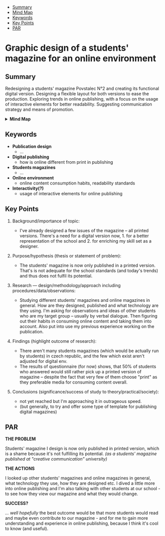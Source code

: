 <!-- Table of Contents, in-page navigation -->

- [Summary](#summary)
- [Mind Map](#mind-map)
- [Keywords](#keywords)
- [Key Points](#key-points)
- [PAR](#par)

# Graphic design of a students' magazine for an online environment


## Summary

Redesigning a students' magazine Povstalec N°2 and creating its functional digital version. Designing a flexible layout for both versions to ease the production. Exploring trends in online publishing, with a focus on the usage of interactive elements for better readability. Suggesting communication strategy and means of promotion.


<details>
  <summary><b>Mind Map</b></summary>
  <img alt="A thesis topic made into mind map." src="./img/mind-maze.png">
</details>

## Keywords

- **Publication design**
  - …
- **Digital publishing**
  - how is online different from print in publishing
- **Students magazines**
  - …
- **Online environment**
  - online content consumption habits, readability standards 
- **Interactivity(?)**
  - usage of interactive elements for online publishing 

## Key Points


1. Background/importance of topic:
    - I've already designed a few issues of the magazine – all printed versions. There's a need for a digital version now, 1. for a better representation of the school and 2. for enriching my skill set as a designer.
    
2. Purpose/hypothesis (thesis or statement of problem): 
    - The students' magazine is now only published in a printed version. That's is not adequate for the school standards (and today's trends) and thus does not fulfil its potential.
3. Research — design/methodology/approach including procedures/data/observations:
    - Studying different students' magazines and online magazines in general. How are they designed, published and what technology are they using. I'm asking for observations and ideas of other students who are my target group – usually by verbal dialogue. Then figuring out their habits in consuming online content and taking them into account. Also put into use my previous experience working on the publication.
5. Findings (highlight outcome of research): 
    - There aren't many students magazines (which would be actually run by students) in czech republic, and the few which exist aren't adjusted for digital env.
    - The results of questionnaire (for now) shows, that 50% of students who answered would still rather pick up a printed version of magazine – despite the fact that very few of them choose "print" as they preferable media for consuming content overall.
8. Conclusions (significance/success of study to theory/practical/society):
    - not yet reached but I'm approaching it in outrageous speed.
    - (but generally, to try and offer some type of template for publishing digital magazines)

## PAR

**THE PROBLEM**

Students' magazine I design is now only published in printed version, which is a shame because it's not fulfilling its potential. *(as a students' magazine published at "creative communication" university)*

**THE ACTIONS**

I looked up other students' magazines and online magazines in general, what technology they use, how they are designed etc. I dived a little more into online publishing and I'm also talking with other students at our school - to see how they view our magazine and what they would change.

**SUCCESS?**

*... well hopefully*
the best outcome would be that more students would read and maybe even contribute to our magazine - and for me to gain more understanding and experience in online publishing, because I think it's cool to know (and useful).




